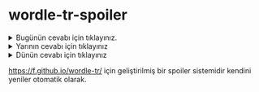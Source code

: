 # wordle-tr-spoiler

<details>
  <summary>Bugünün cevabı için tıklayınız.</summary>
  <br>
    <b> döngü </b>
</details>

<details>
  <summary>Yarının cevabı için tıklayınız</summary>
  <br>
   <b> dergi </b>
</details>

<details>
  <summary>Dünün cevabı için tıklayınız </summary>
  <br>
  <b> lamel </b>
</details>

https://f.github.io/wordle-tr/ için geliştirilmiş bir spoiler sistemidir kendini yeniler otomatik olarak.

